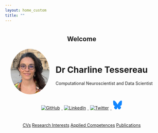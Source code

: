 ```yaml
---
layout: home_custom
title: ""
---
```




<div style="text-align: center; margin-top: 40px;">
  <h2>Welcome</h2>
</div>

<div style="display: flex; align-items: center; justify-content: center; margin-top: 20px;">
  <img src="/assets/images/avatar.png"  style="width:128px; height:150px; border-radius:50%; margin-right: 20px;">
  <div>
    <h1>Dr Charline Tessereau</h1>
    <p>Computational Neuroscientist and Data Scientist</p>
  </div>
</div>

<div style="text-align: center; margin-top: 20px;">
  <a href="https://github.com/charlinetess" target="_blank">
    <img src="https://img.icons8.com/ios-glyphs/30/000000/github.png" alt="GitHub" style="width:30px; height:30px; margin: 0 5px;">
  </a>
  <a href="https://www.linkedin.com/in/charline-tessereau-457a95b8/" target="_blank">
    <img src="https://img.icons8.com/ios-glyphs/30/000000/linkedin.png" alt="LinkedIn" style="width:30px; height:30px; margin: 0 5px;">
  </a>
  <a href="https://x.com/Charline_Tess" target="_blank">
    <img src="https://img.icons8.com/ios-glyphs/30/000000/twitter.png" alt="Twitter" style="width:30px; height:30px; margin: 0 5px;">
  </a>
  <a href="/assets/images/bluesky.svg" target="_blank">
    <img src="/assets/images/bluesky.svg" alt="Bluesky" style="width:30px; height:30px; margin: 0 5px;">
  </a>
</div>

<div style="text-align: center; margin-top: 40px;">
  <a href="/cvs/" class="button">CVs</a>
  <a href="/research-interests/" class="button">Research Interests</a>
  <a href="/applied-competences/" class="button">Applied Competences</a>
  <a href="/publications/" class="button">Publications</a>
</div>
